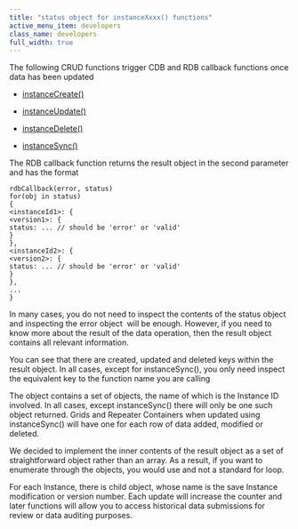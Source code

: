 ```yaml
---
title: "status object for instanceXxxx() functions"
active_menu_item: developers
class_name: developers
full_width: true
---
```



The following CRUD functions trigger CDB and RDB callback functions once data has been updated

 - [instanceCreate()](../instance-data-functions/instancecreate)

 - [instanceUpdate()](../instance-data-functions/instancesave)

 - [instanceDelete()](../instance-data-functions/instancedelete)

 - [instanceSync()](../instance-data-functions/instancesync)

The RDB callback function returns the result object in the second parameter and has the format

    rdbCallback(error, status)
    for(obj in status)
    {
    <instanceId1>: {
    <version1>: {
    status: ... // should be 'error' or 'valid'
    }
    },
    <instanceId2>: {
    <version2>: {
    status: ... // should be 'error' or 'valid'
    }
    },
    ...
    }
   

In many cases, you do not need to inspect the contents of the status object and inspecting the error object  will be enough. However, if you need to know more about the result of the data operation, then the result object contains all relevant information.

You can see that there are created, updated and deleted keys within the result object. In all cases, except for instanceSync(), you only need inspect the equivalent key to the function name you are calling

The object contains a set of objects, the name of which is the Instance ID involved. In all cases, except instanceSync() there will only be one such object returned. Grids and Repeater Containers when updated using instanceSync() will have one for each row of data added, modified or deleted.

We decided to implement the inner contents of the result object as a set of straightforward object rather than an array. As a result, if you want to enumerate through the objects, you would use and not a standard for loop.

For each Instance, there is child object, whose name is the save Instance modification or version number. Each update will increase the counter and later functions will allow you to access historical data submissions for review or data auditing purposes.

